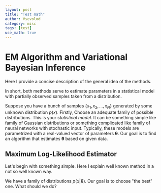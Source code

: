 ```yaml
---
layout: post
title: "Test math"
author: Vsevolod
category: misc
tags: [test]
use_math: true
---
```


# EM Algorithm and Variational Bayesian Inference

Here I provide a concise description of the general idea of the methods.

In short, both methods serve to estimate parameters in a statistical model with partially observed samples taken from a distribution.

Suppose you have a bunch of samples $\{x_1, x_2, ..., x_N\}$ generated by some unknown distribution $p(x)$. Firstly, Choose an adequate family of possible distributions. This is your *statistical model*. It can be something simple like family of Gaussian distributions or something complicated like family of neural networks with stochastic input. Typically, these models are parametrized with a real-valued vector of parameters $\mathbf{\theta}$. Our goal is to find an algorithm that estimates $\mathbf{\theta}$ based on given data.

## Maximum Log-Likelihood Estimator

Let's begin with something simple. Here I explain well known method in a not so well known way.

We have a family of distributions $p(x | \mathbf{\theta})$. Our goal is to choose "the best" one. What should we do?
